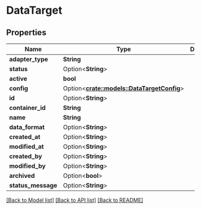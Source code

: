 # DataTarget

## Properties

Name | Type | Description | Notes
------------ | ------------- | ------------- | -------------
**adapter_type** | **String** |  | 
**status** | Option<**String**> |  | [optional]
**active** | **bool** |  | 
**config** | Option<[**crate::models::DataTargetConfig**](DataTargetConfig.md)> |  | [optional]
**id** | Option<**String**> |  | [optional]
**container_id** | **String** |  | 
**name** | **String** |  | 
**data_format** | Option<**String**> |  | [optional]
**created_at** | Option<**String**> |  | [optional]
**modified_at** | Option<**String**> |  | [optional]
**created_by** | Option<**String**> |  | [optional]
**modified_by** | Option<**String**> |  | [optional]
**archived** | Option<**bool**> |  | [optional]
**status_message** | Option<**String**> |  | [optional]

[[Back to Model list]](../README.md#documentation-for-models) [[Back to API list]](../README.md#documentation-for-api-endpoints) [[Back to README]](../README.md)


